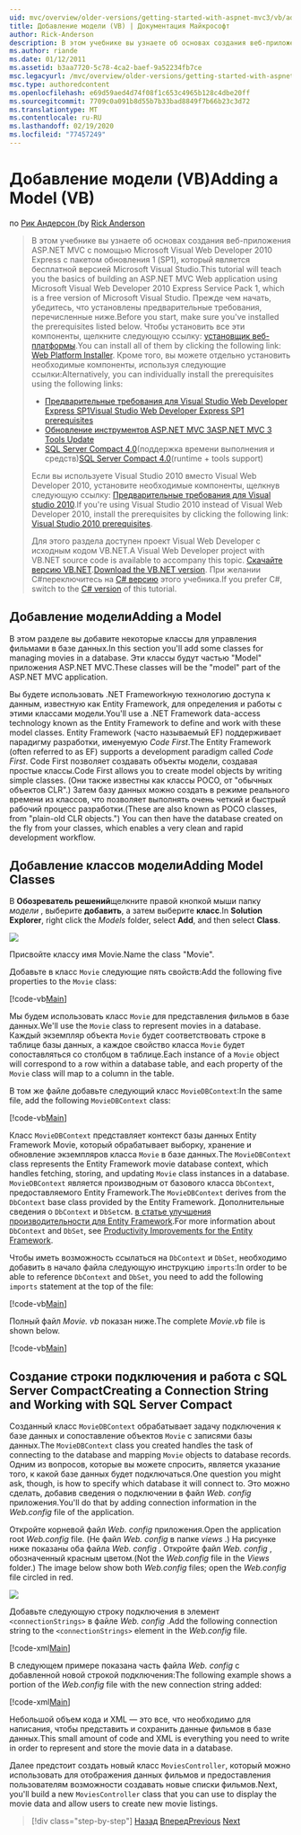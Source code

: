 ```yaml
---
uid: mvc/overview/older-versions/getting-started-with-aspnet-mvc3/vb/adding-a-model
title: Добавление модели (VB) | Документация Майкрософт
author: Rick-Anderson
description: В этом учебнике вы узнаете об основах создания веб-приложения ASP.NET MVC с помощью Microsoft Visual Web Developer 2010 Express с пакетом обновления 1 (SP1)...
ms.author: riande
ms.date: 01/12/2011
ms.assetid: b3aa7720-5c78-4ca2-baef-9a52234fb7ce
msc.legacyurl: /mvc/overview/older-versions/getting-started-with-aspnet-mvc3/vb/adding-a-model
msc.type: authoredcontent
ms.openlocfilehash: e69d59aed4d74f08f1c653c4965b128c4dbe20ff
ms.sourcegitcommit: 7709c0a091b8d55b7b33bad8849f7b66b23c3d72
ms.translationtype: MT
ms.contentlocale: ru-RU
ms.lasthandoff: 02/19/2020
ms.locfileid: "77457249"
---
```

# <a name="adding-a-model-vb"></a><span data-ttu-id="f5f83-103">Добавление модели (VB)</span><span class="sxs-lookup"><span data-stu-id="f5f83-103">Adding a Model (VB)</span></span>

<span data-ttu-id="f5f83-104">по [Рик Андерсон (](https://twitter.com/RickAndMSFT)</span><span class="sxs-lookup"><span data-stu-id="f5f83-104">by [Rick Anderson](https://twitter.com/RickAndMSFT)</span></span>

> <span data-ttu-id="f5f83-105">В этом учебнике вы узнаете об основах создания веб-приложения ASP.NET MVC с помощью Microsoft Visual Web Developer 2010 Express с пакетом обновления 1 (SP1), который является бесплатной версией Microsoft Visual Studio.</span><span class="sxs-lookup"><span data-stu-id="f5f83-105">This tutorial will teach you the basics of building an ASP.NET MVC Web application using Microsoft Visual Web Developer 2010 Express Service Pack 1, which is a free version of Microsoft Visual Studio.</span></span> <span data-ttu-id="f5f83-106">Прежде чем начать, убедитесь, что установлены предварительные требования, перечисленные ниже.</span><span class="sxs-lookup"><span data-stu-id="f5f83-106">Before you start, make sure you've installed the prerequisites listed below.</span></span> <span data-ttu-id="f5f83-107">Чтобы установить все эти компоненты, щелкните следующую ссылку: [установщик веб-платформы](https://www.microsoft.com/web/gallery/install.aspx?appid=VWD2010SP1Pack).</span><span class="sxs-lookup"><span data-stu-id="f5f83-107">You can install all of them by clicking the following link: [Web Platform Installer](https://www.microsoft.com/web/gallery/install.aspx?appid=VWD2010SP1Pack).</span></span> <span data-ttu-id="f5f83-108">Кроме того, вы можете отдельно установить необходимые компоненты, используя следующие ссылки:</span><span class="sxs-lookup"><span data-stu-id="f5f83-108">Alternatively, you can individually install the prerequisites using the following links:</span></span>
> 
> - [<span data-ttu-id="f5f83-109">Предварительные требования для Visual Studio Web Developer Express SP1</span><span class="sxs-lookup"><span data-stu-id="f5f83-109">Visual Studio Web Developer Express SP1 prerequisites</span></span>](https://www.microsoft.com/web/gallery/install.aspx?appid=VWD2010SP1Pack)
> - [<span data-ttu-id="f5f83-110">Обновление инструментов ASP.NET MVC 3</span><span class="sxs-lookup"><span data-stu-id="f5f83-110">ASP.NET MVC 3 Tools Update</span></span>](https://www.microsoft.com/web/gallery/install.aspx?appsxml=&amp;appid=MVC3)
> - <span data-ttu-id="f5f83-111">[SQL Server Compact 4,0](https://www.microsoft.com/web/gallery/install.aspx?appid=SQLCE;SQLCEVSTools_4_0)(поддержка времени выполнения и средств)</span><span class="sxs-lookup"><span data-stu-id="f5f83-111">[SQL Server Compact 4.0](https://www.microsoft.com/web/gallery/install.aspx?appid=SQLCE;SQLCEVSTools_4_0)(runtime + tools support)</span></span>
> 
> <span data-ttu-id="f5f83-112">Если вы используете Visual Studio 2010 вместо Visual Web Developer 2010, установите необходимые компоненты, щелкнув следующую ссылку: [Предварительные требования для Visual studio 2010](https://www.microsoft.com/web/gallery/install.aspx?appsxml=&amp;appid=VS2010SP1Pack).</span><span class="sxs-lookup"><span data-stu-id="f5f83-112">If you're using Visual Studio 2010 instead of Visual Web Developer 2010, install the prerequisites by clicking the following link: [Visual Studio 2010 prerequisites](https://www.microsoft.com/web/gallery/install.aspx?appsxml=&amp;appid=VS2010SP1Pack).</span></span>
> 
> <span data-ttu-id="f5f83-113">Для этого раздела доступен проект Visual Web Developer с исходным кодом VB.NET.</span><span class="sxs-lookup"><span data-stu-id="f5f83-113">A Visual Web Developer project with VB.NET source code is available to accompany this topic.</span></span> <span data-ttu-id="f5f83-114">[Скачайте версию VB.NET](https://code.msdn.microsoft.com/Introduction-to-MVC-3-10d1b098).</span><span class="sxs-lookup"><span data-stu-id="f5f83-114">[Download the VB.NET version](https://code.msdn.microsoft.com/Introduction-to-MVC-3-10d1b098).</span></span> <span data-ttu-id="f5f83-115">При желании C#переключитесь на [ C# версию](../cs/adding-a-model.md) этого учебника.</span><span class="sxs-lookup"><span data-stu-id="f5f83-115">If you prefer C#, switch to the [C# version](../cs/adding-a-model.md) of this tutorial.</span></span>

## <a name="adding-a-model"></a><span data-ttu-id="f5f83-116">Добавление модели</span><span class="sxs-lookup"><span data-stu-id="f5f83-116">Adding a Model</span></span>

<span data-ttu-id="f5f83-117">В этом разделе вы добавите некоторые классы для управления фильмами в базе данных.</span><span class="sxs-lookup"><span data-stu-id="f5f83-117">In this section you'll add some classes for managing movies in a database.</span></span> <span data-ttu-id="f5f83-118">Эти классы будут частью "Model" приложения ASP.NET MVC.</span><span class="sxs-lookup"><span data-stu-id="f5f83-118">These classes will be the "model" part of the ASP.NET MVC application.</span></span>

<span data-ttu-id="f5f83-119">Вы будете использовать .NET Frameworkную технологию доступа к данным, известную как Entity Framework, для определения и работы с этими классами модели.</span><span class="sxs-lookup"><span data-stu-id="f5f83-119">You'll use a .NET Framework data-access technology known as the Entity Framework to define and work with these model classes.</span></span> <span data-ttu-id="f5f83-120">Entity Framework (часто называемый EF) поддерживает парадигму разработки, именуемую *Code First*.</span><span class="sxs-lookup"><span data-stu-id="f5f83-120">The Entity Framework (often referred to as EF) supports a development paradigm called *Code First*.</span></span> <span data-ttu-id="f5f83-121">Code First позволяет создавать объекты модели, создавая простые классы.</span><span class="sxs-lookup"><span data-stu-id="f5f83-121">Code First allows you to create model objects by writing simple classes.</span></span> <span data-ttu-id="f5f83-122">(Они также известны как классы POCO, от "обычных объектов CLR".) Затем базу данных можно создать в режиме реального времени из классов, что позволяет выполнять очень четкий и быстрый рабочий процесс разработки.</span><span class="sxs-lookup"><span data-stu-id="f5f83-122">(These are also known as POCO classes, from "plain-old CLR objects.") You can then have the database created on the fly from your classes, which enables a very clean and rapid development workflow.</span></span>

## <a name="adding-model-classes"></a><span data-ttu-id="f5f83-123">Добавление классов модели</span><span class="sxs-lookup"><span data-stu-id="f5f83-123">Adding Model Classes</span></span>

<span data-ttu-id="f5f83-124">В **Обозреватель решений**щелкните правой кнопкой мыши папку *модели* , выберите **добавить**, а затем выберите **класс**.</span><span class="sxs-lookup"><span data-stu-id="f5f83-124">In **Solution Explorer**, right click the *Models* folder, select **Add**, and then select **Class**.</span></span>

![](adding-a-model/_static/image1.png)

<span data-ttu-id="f5f83-125">Присвойте классу имя Movie.</span><span class="sxs-lookup"><span data-stu-id="f5f83-125">Name the class "Movie".</span></span>

<span data-ttu-id="f5f83-126">Добавьте в класс `Movie` следующие пять свойств:</span><span class="sxs-lookup"><span data-stu-id="f5f83-126">Add the following five properties to the `Movie` class:</span></span>

[!code-vb[Main](adding-a-model/samples/sample1.vb)]

<span data-ttu-id="f5f83-127">Мы будем использовать класс `Movie` для представления фильмов в базе данных.</span><span class="sxs-lookup"><span data-stu-id="f5f83-127">We'll use the `Movie` class to represent movies in a database.</span></span> <span data-ttu-id="f5f83-128">Каждый экземпляр объекта `Movie` будет соответствовать строке в таблице базы данных, а каждое свойство класса `Movie` будет сопоставляться со столбцом в таблице.</span><span class="sxs-lookup"><span data-stu-id="f5f83-128">Each instance of a `Movie` object will correspond to a row within a database table, and each property of the `Movie` class will map to a column in the table.</span></span>

<span data-ttu-id="f5f83-129">В том же файле добавьте следующий класс `MovieDBContext`:</span><span class="sxs-lookup"><span data-stu-id="f5f83-129">In the same file, add the following `MovieDBContext` class:</span></span>

[!code-vb[Main](adding-a-model/samples/sample2.vb)]

<span data-ttu-id="f5f83-130">Класс `MovieDBContext` представляет контекст базы данных Entity Framework Movie, который обрабатывает выборку, хранение и обновление экземпляров класса `Movie` в базе данных.</span><span class="sxs-lookup"><span data-stu-id="f5f83-130">The `MovieDBContext` class represents the Entity Framework movie database context, which handles fetching, storing, and updating `Movie` class instances in a database.</span></span> <span data-ttu-id="f5f83-131">`MovieDBContext` является производным от базового класса `DbContext`, предоставляемого Entity Framework.</span><span class="sxs-lookup"><span data-stu-id="f5f83-131">The `MovieDBContext` derives from the `DbContext` base class provided by the Entity Framework.</span></span> <span data-ttu-id="f5f83-132">Дополнительные сведения о `DbContext` и `DbSet`см. [в статье улучшения производительности для Entity Framework](https://blogs.msdn.com/b/efdesign/archive/2010/06/21/productivity-improvements-for-the-entity-framework.aspx?wa=wsignin1.0).</span><span class="sxs-lookup"><span data-stu-id="f5f83-132">For more information about `DbContext` and `DbSet`, see [Productivity Improvements for the Entity Framework](https://blogs.msdn.com/b/efdesign/archive/2010/06/21/productivity-improvements-for-the-entity-framework.aspx?wa=wsignin1.0).</span></span>

<span data-ttu-id="f5f83-133">Чтобы иметь возможность ссылаться на `DbContext` и `DbSet`, необходимо добавить в начало файла следующую инструкцию `imports`:</span><span class="sxs-lookup"><span data-stu-id="f5f83-133">In order to be able to reference `DbContext` and `DbSet`, you need to add the following `imports` statement at the top of the file:</span></span>

[!code-vb[Main](adding-a-model/samples/sample3.vb)]

<span data-ttu-id="f5f83-134">Полный файл *Movie. vb* показан ниже.</span><span class="sxs-lookup"><span data-stu-id="f5f83-134">The complete *Movie.vb* file is shown below.</span></span>

[!code-vb[Main](adding-a-model/samples/sample4.vb)]

## <a name="creating-a-connection-string-and-working-with-sql-server-compact"></a><span data-ttu-id="f5f83-135">Создание строки подключения и работа с SQL Server Compact</span><span class="sxs-lookup"><span data-stu-id="f5f83-135">Creating a Connection String and Working with SQL Server Compact</span></span>

<span data-ttu-id="f5f83-136">Созданный класс `MovieDBContext` обрабатывает задачу подключения к базе данных и сопоставление объектов `Movie` с записями базы данных.</span><span class="sxs-lookup"><span data-stu-id="f5f83-136">The `MovieDBContext` class you created handles the task of connecting to the database and mapping `Movie` objects to database records.</span></span> <span data-ttu-id="f5f83-137">Одним из вопросов, которые вы можете спросить, является указание того, к какой базе данных будет подключаться.</span><span class="sxs-lookup"><span data-stu-id="f5f83-137">One question you might ask, though, is how to specify which database it will connect to.</span></span> <span data-ttu-id="f5f83-138">Это можно сделать, добавив сведения о подключении в файл *Web. config* приложения.</span><span class="sxs-lookup"><span data-stu-id="f5f83-138">You'll do that by adding connection information in the *Web.config* file of the application.</span></span>

<span data-ttu-id="f5f83-139">Откройте корневой файл *Web. config* приложения.</span><span class="sxs-lookup"><span data-stu-id="f5f83-139">Open the application root *Web.config* file.</span></span> <span data-ttu-id="f5f83-140">(Не файл *Web. config* в папке *views* .) На рисунке ниже показаны оба файла *Web. config* . Откройте файл *Web. config* , обозначенный красным цветом.</span><span class="sxs-lookup"><span data-stu-id="f5f83-140">(Not the *Web.config* file in the *Views* folder.) The image below show both *Web.config* files; open the *Web.config* file circled in red.</span></span>

![](adding-a-model/_static/image2.png)

<span data-ttu-id="f5f83-141">Добавьте следующую строку подключения в элемент `<connectionStrings>` в файле *Web. config* .</span><span class="sxs-lookup"><span data-stu-id="f5f83-141">Add the following connection string to the `<connectionStrings>` element in the *Web.config* file.</span></span>

[!code-xml[Main](adding-a-model/samples/sample5.xml)]

<span data-ttu-id="f5f83-142">В следующем примере показана часть файла *Web. config* с добавленной новой строкой подключения:</span><span class="sxs-lookup"><span data-stu-id="f5f83-142">The following example shows a portion of the *Web.config* file with the new connection string added:</span></span>

[!code-xml[Main](adding-a-model/samples/sample6.xml)]

<span data-ttu-id="f5f83-143">Небольшой объем кода и XML — это все, что необходимо для написания, чтобы представить и сохранить данные фильмов в базе данных.</span><span class="sxs-lookup"><span data-stu-id="f5f83-143">This small amount of code and XML is everything you need to write in order to represent and store the movie data in a database.</span></span>

<span data-ttu-id="f5f83-144">Далее предстоит создать новый класс `MoviesController`, который можно использовать для отображения данных фильмов и предоставления пользователям возможности создавать новые списки фильмов.</span><span class="sxs-lookup"><span data-stu-id="f5f83-144">Next, you'll build a new `MoviesController` class that you can use to display the movie data and allow users to create new movie listings.</span></span>

> [!div class="step-by-step"]
> <span data-ttu-id="f5f83-145">[Назад](adding-a-view.md)
> [Вперед](accessing-your-models-data-from-a-controller.md)</span><span class="sxs-lookup"><span data-stu-id="f5f83-145">[Previous](adding-a-view.md)
[Next](accessing-your-models-data-from-a-controller.md)</span></span>
